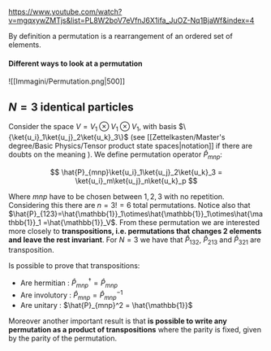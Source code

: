 https://www.youtube.com/watch?v=mgqxywZMTjs&list=PL8W2boV7eVfnJ6X1ifa_JuOZ-Nq1BjaWf&index=4

By definition a permutation is a rearrangement of an ordered set of elements.
#### Different ways to look at a permutation 

![[Immagini/Permutation.png|500]]
## $N=3$ identical particles

Consider the space $V = V_1 \otimes V_1 \otimes V_1$, with basis $\{\ket{u_i}_1\ket{u_j}_2\ket{u_k}_3\}$ (see [[Zettelkasten/Master's degree/Basic Physics/Tensor product state spaces|notation]] if there are doubts on the meaning ).
We define permutation operator $\hat{P}_{mnp}$:

$$ \hat{P}_{mnp}\ket{u_i}_1\ket{u_j}_2\ket{u_k}_3 = \ket{u_i}_m\ket{u_j}_n\ket{u_k}_p $$

Where $mnp$ have to be chosen between $1,2,3$ with no repetition.
Considering this there are $n=3!=6$ total permutations.
Notice also that $\hat{P}_{123}=\hat{\mathbb{1}}_1\otimes\hat{\mathbb{1}}_1\otimes\hat{\mathbb{1}}_1 =\hat{\mathbb{1}}_V$.
From these permutation we are interested more closely to **transpositions, i.e. permutations that changes 2 elements and leave the rest invariant**.
For $N=3$ we have that $\hat{P}_{132}$, $\hat{P}_{213}$ and $\hat{P}_{321}$ are transposition.

Is possible to prove that transpositions:
- Are hermitian : $\hat{P}_{mnp}^{\dagger}=\hat{P}_{mnp}$ 
- Are involutory : $\hat{P}_{mnp} = \hat{P}_{mnp}^{-1}$
- Are unitary : $\hat{P}_{mnp}^2 = \hat{\mathbb{1}}$

Moreover another important result is that **is possible to write any permutation as a product of transpositions** where the parity is fixed, given by the parity of the permutation.


